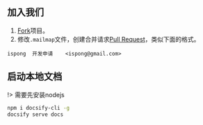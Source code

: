 ## 加入我们

1. [Fork](https://github.com/ispong/flink-acorn/fork)项目。
2. 修改`.mailmap`文件，创建合并请求[Pull Request](https://github.com/ispong/flink-acorn/compare)，类似下面的格式。

```text
ispong  开发申请    <ispong@gmail.com> 
```

## 启动本地文档

!> 需要先安装nodejs

```bash
npm i docsify-cli -g
docsify serve docs
```
